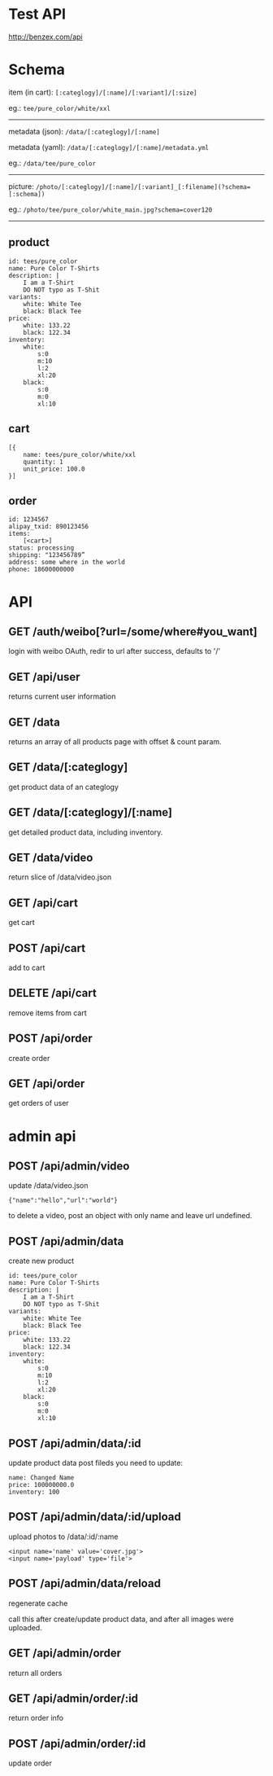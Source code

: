 Test API
===

http://benzex.com/api


Schema
===

item (in cart): `[:categlogy]/[:name]/[:variant]/[:size]`

eg.: `tee/pure_color/white/xxl`

---------

metadata (json): `/data/[:categlogy]/[:name]`

metadata (yaml): `/data/[:categlogy]/[:name]/metadata.yml`

eg.: `/data/tee/pure_color` 

---------

picture: `/photo/[:categlogy]/[:name]/[:variant]_[:filename](?schema=[:schema])`

eg.: `/photo/tee/pure_color/white_main.jpg?schema=cover120`

---------

product
---
```
id: tees/pure_color
name: Pure Color T-Shirts
description: |
	I am a T-Shirt
	DO NOT typo as T-Shit
variants:
	white: White Tee
	black: Black Tee
price:
	white: 133.22
	black: 122.34
inventory:
	white: 
		s:0
		m:10
		l:2
		xl:20
	black:
		s:0
		m:0
		xl:10
```

cart
---
```
[{
	name: tees/pure_color/white/xxl
	quantity: 1
	unit_price: 100.0
}]
```


order
---
```
id: 1234567
alipay_txid: 890123456
items: 
	[<cart>]
status: processing
shipping: "123456789”
address: some where in the world
phone: 18600000000
```

API
===

GET /auth/weibo[?url=/some/where#you_want]
---
login with weibo OAuth, redir to url after success, defaults to '/'

GET /api/user
---
returns current user information

GET /data
---
returns an array of all products
page with offset & count param.

GET /data/[:categlogy]
---
get product data of an categlogy

GET /data/[:categlogy]/[:name]
---
get detailed product data, including inventory.

GET /data/video
---
return slice of /data/video.json

GET /api/cart
---
get cart


POST /api/cart
---
add to cart


DELETE /api/cart
---
remove items from cart


POST /api/order
---
create order


GET /api/order
---
get orders of user


admin api
===

POST /api/admin/video
---
update /data/video.json

```
{"name":"hello","url":"world"}
```

to delete a video, post an object with only name and leave url undefined.

POST /api/admin/data
---
create new product

```
id: tees/pure_color
name: Pure Color T-Shirts
description: |
	I am a T-Shirt
	DO NOT typo as T-Shit
variants:
	white: White Tee
	black: Black Tee
price:
	white: 133.22
	black: 122.34
inventory:
	white: 
		s:0
		m:10
		l:2
		xl:20
	black:
		s:0
		m:0
		xl:10
```

POST /api/admin/data/:id
---
update product data
post fileds you need to update:

```
name: Changed Name
price: 100000000.0
inventory: 100

```

POST /api/admin/data/:id/upload
---
upload photos to /data/:id/:name

```
<input name='name' value='cover.jpg'>
<input name='payload' type='file'>
```

POST /api/admin/data/reload
---
regenerate cache

call this after create/update product data, and after all images were uploaded.

GET /api/admin/order
---
return all orders

GET /api/admin/order/:id
---
return order info

POST /api/admin/order/:id
---
update order
